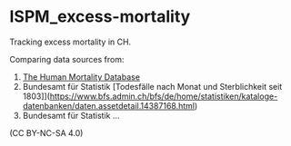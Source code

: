 # ISPM_excess-mortality

Tracking excess mortality in CH.

Comparing data sources from:  

  1. [The Human Mortality Database](https://www.mortality.org/)
  2. Bundesamt für Statistik [Todesfälle nach Monat und Sterblichkeit seit 1803]](https://www.bfs.admin.ch/bfs/de/home/statistiken/kataloge-datenbanken/daten.assetdetail.14387168.html)
  3. Bundesamt für Statistik ...
    

(CC BY-NC-SA 4.0)